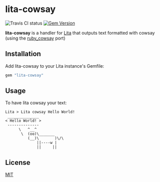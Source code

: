 # lita-cowsay

![Travis CI status](https://travis-ci.org/jefffm/lita-cowsay.svg?branch=master)
[![Gem Version](https://badge.fury.io/rb/lita-cowsay.svg)](http://badge.fury.io/rb/lita-cowsay)

**lita-cowsay** is a handler for [Lita](https://github.com/jimmycuadra/lita)
that outputs text formatted with cowsay (using the
[ruby_cowsay](https://github.com/PatrickTulskie/ruby_cowsay) port)

## Installation

Add lita-cowsay to your Lita instance's Gemfile:

``` ruby
gem "lita-cowsay"
```

## Usage

To have lita cowsay your text:

    Lita > Lita cowsay Hello World!
     ______________ 
    < Hello World! >
     -------------- 
          \   ^__^
           \  (oo)\_______
              (__)\       )\/\
                  ||----w |
                  ||     ||


## License

[MIT](http://opensource.org/licenses/MIT)

